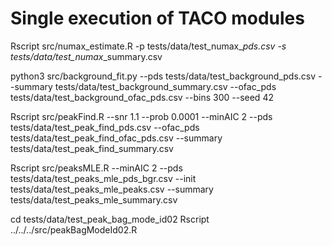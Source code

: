 # Single execution of TACO modules

Rscript src/numax_estimate.R -p tests/data/test_numax_<n>_pds.csv -s tests/data/test_numax_<n>_summary.csv

python3 src/background_fit.py --pds tests/data/test_background_pds.csv --summary tests/data/test_background_summary.csv --ofac_pds tests/data/test_background_ofac_pds.csv --bins 300 --seed 42

Rscript src/peakFind.R --snr 1.1 --prob 0.0001 --minAIC 2 --pds tests/data/test_peak_find_pds.csv --ofac_pds tests/data/test_peak_find_ofac_pds.csv --summary tests/data/test_peak_find_summary.csv

Rscript src/peaksMLE.R --minAIC 2 --pds tests/data/test_peaks_mle_pds_bgr.csv --init tests/data/test_peaks_mle_peaks.csv --summary tests/data/test_peaks_mle_summary.csv

cd tests/data/test_peak_bag_mode_id02
Rscript ../../../src/peakBagModeId02.R